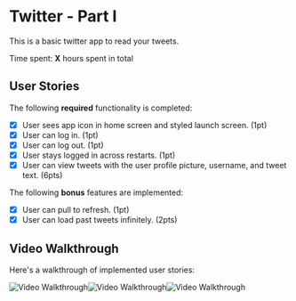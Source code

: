 # Twitter - Part I

This is a basic twitter app to read your tweets.

Time spent: **X** hours spent in total

## User Stories

The following **required** functionality is completed:

- [x] User sees app icon in home screen and styled launch screen. (1pt)
- [x] User can log in. (1pt)
- [x] User can log out. (1pt)
- [x] User stays logged in across restarts. (1pt)
- [x] User can view tweets with the user profile picture, username, and tweet text. (6pts)

The following **bonus** features are implemented:

- [x] User can pull to refresh. (1pt)
- [x] User can load past tweets infinitely. (2pts)

## Video Walkthrough

Here's a walkthrough of implemented user stories:

<img src='https://j.gifs.com/QnQYOl.gif' title='Video Walkthrough' width='' alt='Video Walkthrough' /><img src='https://j.gifs.com/XL1gMW.gif' title='Video Walkthrough' width='' alt='Video Walkthrough' /><img src='https://j.gifs.com/RORZMq.gif' title='Video Walkthrough' width='' alt='Video Walkthrough' />


